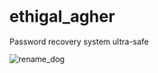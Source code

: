 # ethigal_agher
Password recovery system ultra-safe

![rename_dog](https://user-images.githubusercontent.com/85069090/120110740-1141fd00-c16f-11eb-8825-cc4bc7988dec.jpg)
